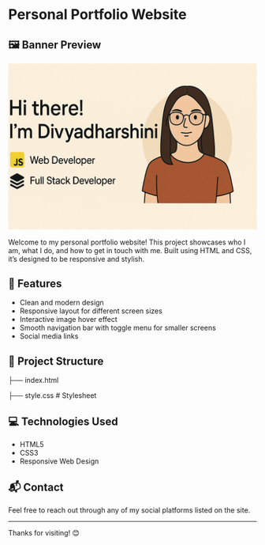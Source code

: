 # Personal Portfolio Website

## 🖼️ Banner Preview

![Portfolio Banner](./banner.png)

Welcome to my personal portfolio website! This project showcases who I am, what I do, and how to get in touch with me. Built using HTML and CSS, it’s designed to be responsive and stylish.

## 🚀 Features

- Clean and modern design
- Responsive layout for different screen sizes
- Interactive image hover effect
- Smooth navigation bar with toggle menu for smaller screens
- Social media links

## 📁 Project Structure

├── index.html 

├── style.css # Stylesheet 


## 💻 Technologies Used

- HTML5
- CSS3
- Responsive Web Design


## 📬 Contact

Feel free to reach out through any of my social platforms listed on the site.

---

Thanks for visiting! 😊
